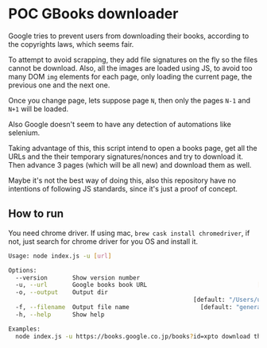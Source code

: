 # POC GBooks downloader

Google tries to prevent users from downloading their books, according to the copyrights laws, which seems fair.

To attempt to avoid scrapping, they add file signatures on the fly so the files cannot be download. Also, all the images are loaded using JS, to avoid too many DOM `img` elements for each page, only loading the current page, the previous one and the next one.

Once you change page, lets suppose page `N`, then only the pages `N-1` and `N+1` will be loaded.

Also Google doesn't seem to have any detection of automations like selenium.

Taking advantage of this, this script intend to open a books page, get all the URLs and the their temporary signatures/nonces and try to download it. Then advance 3 pages (which will be all new) and download them as well.

Maybe it's not the best way of doing this, also this repository have no intentions of following JS standards, since it's just a proof of concept.

## How to run
You need chrome driver. If using mac, `brew cask install chromedriver`, if not, just search for chrome driver for you OS and install it.

```bash
Usage: node index.js -u [url]

Options:
  --version       Show version number                                  [boolean]
  -u, --url       Google books book URL                               [required]
  -o, --output    Output dir
                                                    [default: "/Users/username"]
  -f, --filename  Output file name                    [default: "generated.pdf"]
  -h, --help      Show help                                            [boolean]

Examples:
  node index.js -u https://books.google.co.jp/books?id=xpto download the available pages as pdf
```
